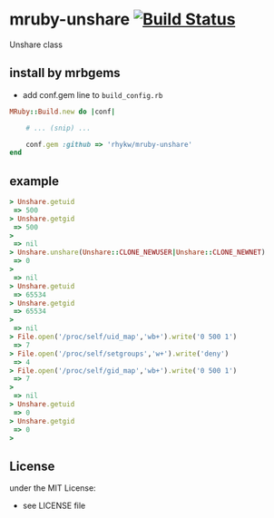 # mruby-unshare   [![Build Status](https://travis-ci.org/rhykw/mruby-unshare.svg?branch=master)](https://travis-ci.org/rhykw/mruby-unshare)
Unshare class
## install by mrbgems
- add conf.gem line to `build_config.rb`

```ruby
MRuby::Build.new do |conf|

    # ... (snip) ...

    conf.gem :github => 'rhykw/mruby-unshare'
end
```
## example
```ruby
> Unshare.getuid
 => 500
> Unshare.getgid
 => 500
>
 => nil
> Unshare.unshare(Unshare::CLONE_NEWUSER|Unshare::CLONE_NEWNET)
 => 0
>
 => nil
> Unshare.getuid
 => 65534
> Unshare.getgid
 => 65534
>
 => nil
> File.open('/proc/self/uid_map','wb+').write('0 500 1')
 => 7
> File.open('/proc/self/setgroups','w+').write('deny')
 => 4
> File.open('/proc/self/gid_map','wb+').write('0 500 1')
 => 7
>
 => nil
> Unshare.getuid
 => 0
> Unshare.getgid
 => 0
>
```

## License
under the MIT License:
- see LICENSE file
